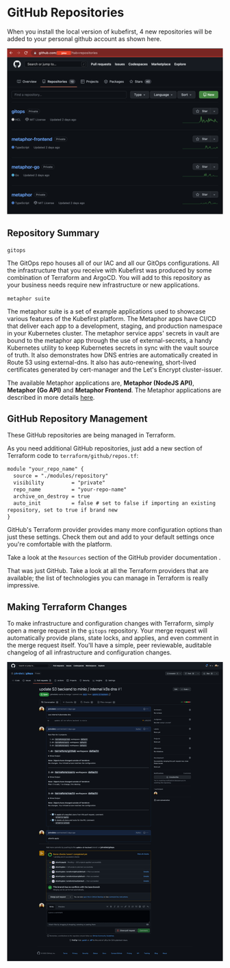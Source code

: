 # GitHub Repositories

When you install the local version of kubefirst, 4 new repositories will be added to your personal github account as shown here.

![GitHub repositories](../../img/kubefirst/local/repos-list.png)

## Repository Summary

`gitops`

The GitOps repo houses all of our IAC and all our GitOps configurations. All the infrastructure that you receive with Kubefirst was produced by some combination of Terraform and ArgoCD. You will add to this repository as your business needs require new infrastructure or new applications.

`metaphor suite`

The metaphor suite is a set of example applications used to showcase various features of the Kubefirst platform. The Metaphor apps have CI/CD
that deliver each app to a development, staging, and production namespace in your Kubernetes cluster. The metaphor service apps' secrets in
vault are bound to the metaphor app through the use of external-secrets, a handy Kubernetes utility to keep Kubernetes
secrets in sync with the vault source of truth. It also demonstrates how DNS entries are automatically
created in Route 53 using external-dns. It also has auto-renewing, short-lived certificates generated by cert-manager and the Let's Encrypt cluster-issuer.


The available Metaphor applications are, **Metaphor (NodeJS API)**, **Metaphor (Go API)** and **Metaphor Frontend**.
The Metaphor applications are described in more details [here](../../common/metaphor.md).

## GitHub Repository Management

These GitHub repositories are being managed in Terraform.

As you need additional GitHub repositories, just add a new section of Terraform code to `terraform/github/repos.tf`:
```
module "your_repo_name" {
  source = "./modules/repository"
  visibility         = "private"
  repo_name          = "your-repo-name"
  archive_on_destroy = true
  auto_init          = false # set to false if importing an existing repository, set to true if brand new
}
```

GitHub's Terraform provider provides many more configuration options than just these settings. Check them out and add to your 
default settings once you're comfortable with the platform.

Take a look at the `Resources` section of the GitHub provider documentation 
[](https://registry.terraform.io/providers/integrations/github/latest/docs).

That was just GitHub. Take a look at all the Terraform providers that are available; the list of technologies you can 
manage in Terraform is really impressive. [](https://www.terraform.io/docs/providers/index.html)

## Making Terraform Changes

To make infrastructure and configuration changes with Terraform, simply open a merge request in the `gitops` repository.
Your merge request will automatically provide plans, state locks, and applies, and even comment in the merge request 
itself. You'll have a simple, peer reviewable, auditable changelog of all infrastructure and configuration changes.

![](../../img/kubefirst/local/atlantis.png)
